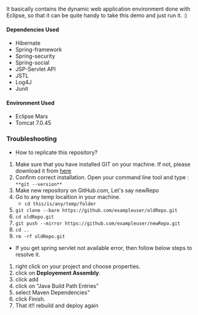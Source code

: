 It basically contains the dynamic web application environment done with Eclipse, so that it can be quite handy to take this demo and just run it. :)

#### Dependencies Used

* Hibernate
* Spring-framework
* Spring-security
* Spring-social
* JSP-Servlet API
* JSTL
* Log4J
* Junit

#### Environment Used

* Eclipse Mars
* Tomcat 7.0.45

### Troubleshooting

* How to replicate this repository?

1. Make sure that you have installed GIT on your machine. If not, please download it from [here](https://git-scm.com/downloads)
2. Confirm correct installation. Open your command line tool and type : `**git --version**`
3. Make new repository on GitHub.com, Let's say newRepo
4. Go to any temp localtion in your machine. 
    * `cd this/is/any/temp/folder`
5. `git clone --bare https://github.com/exampleuser/oldRepo.git`
6. `cd oldRepo.git`
7. `git push --mirror https://github.com/exampleuser/newRepo.git`
8. `cd ..`
9. `rm -rf oldRepo.git`

* If you get spring servlet not available error, then follow below steps to resolve it.

1. right click on your project and choose properties.
2. click on **Deployement Assembly**.
3. click add
4. click on "Java Build Path Entries"
5. select Maven Dependencies"
6. click Finish.
7. That it!! rebuild and deploy again

